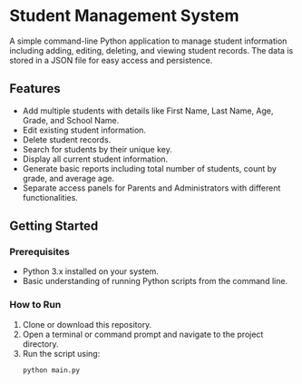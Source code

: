 # Student Management System

A simple command-line Python application to manage student information including adding, editing, deleting, and viewing student records. The data is stored in a JSON file for easy access and persistence.

## Features

- Add multiple students with details like First Name, Last Name, Age, Grade, and School Name.
- Edit existing student information.
- Delete student records.
- Search for students by their unique key.
- Display all current student information.
- Generate basic reports including total number of students, count by grade, and average age.
- Separate access panels for Parents and Administrators with different functionalities.

## Getting Started

### Prerequisites 

- Python 3.x installed on your system.
- Basic understanding of running Python scripts from the command line.

### How to Run

1. Clone or download this repository.
2. Open a terminal or command prompt and navigate to the project directory.
3. Run the script using:
   ```bash
   python main.py
